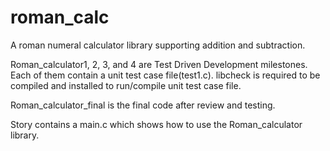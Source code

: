 # roman_calc
A roman numeral calculator library supporting addition and subtraction.

Roman_calculator1, 2, 3, and 4 are Test Driven Development milestones. Each of them contain a unit test case file(test1.c). libcheck is required to be compiled and installed to run/compile unit test case file.

Roman_calculator_final is the final code after review and testing.

Story contains a main.c which shows how to use the Roman_calculator library.
